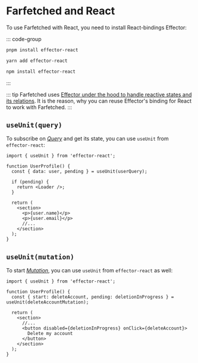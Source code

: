 # Farfetched and React

To use Farfetched with React, you need to install React-bindings Effector:

::: code-group

```sh [pnpm]
pnpm install effector-react
```

```sh [yarn]
yarn add effector-react
```

```sh [npm]
npm install effector-react
```

:::

::: tip
Farfetched uses [Effector under the hood to handle reactive states and its relations](/statements/effector). It is the reason, why you can reuse Effector's binding for React to work with Farfetched.
:::

## `useUnit(query)`

To subscribe on [_Query_](/api/primitives/query) and get its state, you can use `useUnit` from `effector-react`:

```tsx
import { useUnit } from 'effector-react';

function UserProfile() {
  const { data: user, pending } = useUnit(userQuery);

  if (pending) {
    return <Loader />;
  }

  return (
    <section>
      <p>{user.name}</p>
      <p>{user.email}</p>
      //...
    </section>
  );
}
```

## `useUnit(mutation)`

To start [_Mutation_](/api/primitives/mutation), you can use `useUnit` from `effector-react` as well:

```tsx
import { useUnit } from 'effector-react';

function UserProfile() {
  const { start: deleteAccount, pending: deletionInProgress } = useUnit(deleteAccountMutation);

  return (
    <section>
      //...
      <button disabled={deletionInProgress} onClick={deleteAccount}>
        Delete my account
      </button>
    </section>
  );
}
```

